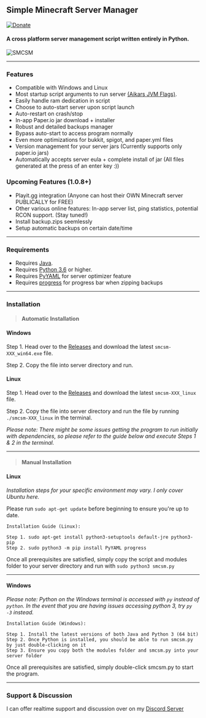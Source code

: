 ## Simple Minecraft Server Manager

[![Donate](https://img.shields.io/badge/Donate-A_Cup_Of_Coffee-green?style=for-the-badge&logo=buy-me-a-coffee)](https://www.buymeacoffee.com/doomlad)

#### A cross platform server management script written entirely in Python.

![SMCSM](https://cdn.discordapp.com/attachments/584258352859709450/738204151544021044/7db19f90b2aff965cc82e20d068134c9.png)
 
---

### Features
* Compatible with Windows and Linux
* Most startup script arguments to run server [(Aikars JVM Flags)](https://aikar.co/2018/07/02/tuning-the-jvm-g1gc-garbage-collector-flags-for-minecraft/).
* Easily handle ram dedication in script
* Choose to auto-start server upon script launch
* Auto-restart on crash/stop
* In-app Paper.io jar download + installer
* Robust and detailed backups manager
* Bypass auto-start to access program normally
* Even more optimizations for bukkit, spigot, and paper.yml files
* Version management for your server jars (Currently supports only paper.io jars)
* Automatically accepts server eula + complete install of jar (All files generated at the press of an enter key :))

### Upcoming Features (1.0.8+)
* Playit.gg integration (Anyone can host their OWN Minecraft server PUBLICALLY for FREE)
* Other various online features: In-app server list, ping statistics, potential RCON support. (Stay tuned!)
* Install backup.zips seemlessly
* Setup automatic backups on certain date/time
---
 
### Requirements
* Requires [Java](https://www.java.com/en/download/).
* Requires [Python 3.6](https://www.python.org/downloads/) or higher.
* Requires [PyYAML](https://pypi.org/project/PyYAML/) for server optimizer feature
* Requires [progress](https://pypi.org/project/progress/) for progress bar when zipping backups
 
---
### Installation

> #### Automatic Installation

#### Windows
Step 1. Head over to the [Releases](https://github.com/Doomlad/SMCSM/releases) and download the latest `smcsm-XXX_win64.exe` file.

Step 2. Copy the file into server directory and run.

#### Linux
Step 1. Head over to the [Releases](https://github.com/Doomlad/SMCSM/releases) and download the latest `smcsm-XXX_linux` file.

Step 2. Copy the file into server directory and run the file by running `./smcsm-XXX_linux` in the terminal.

*Please note: There might be some issues getting the program to run initially with dependencies, so please refer to the guide below and execute Steps 1 & 2 in the terminal.*

---

> #### Manual Installation

#### Linux
*Installation steps for your specific environment may vary. I only cover Ubuntu here.*

Please run `sudo apt-get update` before beginning to ensure you're up to date.

    Installation Guide (Linux):
    
    Step 1. sudo apt-get install python3-setuptools default-jre python3-pip
    Step 2. sudo python3 -m pip install PyYAML progress
  
Once all prerequisites are satisfied, simply copy the script and modules folder to your server directory and 
run with `sudo python3 smcsm.py`
 
---

#### Windows

*Please note: Python on the Windows terminal is accessed with `py` instead of `python`. In the event that*
*you are having issues accessing python 3, try `py -3` instead.*

    Installation Guide (Windows):
    
    Step 1. Install the latest versions of both Java and Python 3 (64 bit)
    Step 2. Once Python is installed, you should be able to run smcsm.py by just double-clicking on it
    Step 3. Ensure you copy both the modules folder and smcsm.py into your server folder  

Once all prerequisites are satisfied, simply double-click smcsm.py to start the program.

---

### Support & Discussion
I can offer realtime support and discussion over on my [Discord Server](https://discord.gg/cuRC9pN)
